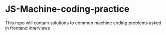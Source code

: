 # JS-Machine-coding-practice
This repo will contain solutions to common machine coding problems asked in frontend interviews
